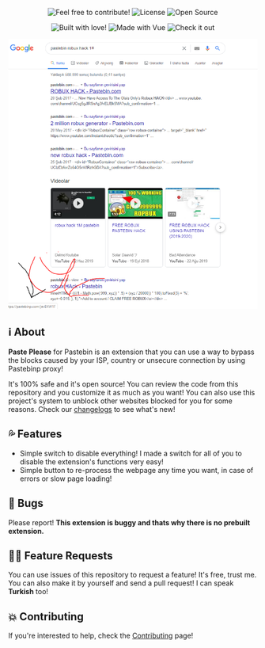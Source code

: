 <p align="center">
  <img src="https://img.shields.io/badge/contributions-welcome-brightgreen.svg?style=flat" alt="Feel free to contribute!" />
  <img src="https://camo.githubusercontent.com/d19ab0838f1c52f86c8f7f608f8d14b5d04158e9/68747470733a2f2f696d672e736869656c64732e696f2f62616467652f6c6963656e73652d4d49542d6c69676874677261792e737667" alt="License" data-canonical-src="https://img.shields.io/badge/license-MIT-lightgray.svg">
  <img src="https://badges.frapsoft.com/os/v1/open-source.svg?v=103" alt="Open Source" />
</p>

<p align="center">
  <img src="http://forthebadge.com/images/badges/built-with-love.svg" alt="Built with love!" />
  <img src="https://forthebadge.com/images/badges/made-with-vue.svg" alt="Made with Vue" />
  <img src="https://forthebadge.com/images/badges/check-it-out.svg" alt="Check it out" />
</p>

![cool](/images/unknown.png)

## ℹ️ About

**Paste Please** for Pastebin is an extension that you can use a way to bypass the blocks caused by your ISP, country or unsecure connection by using Pastebinp proxy!

It's 100% safe and it's open source! You can review the code from this repository and you customize it as much as you want! You can also use this project's system to unblock other websites blocked for you for some reasons. Check our [changelogs](https://github.com/theoddgarlic/paste-please/blob/master/CHANGELOGS.md) to see what's new!

## 💦 Features

- Simple switch to disable everything! I made a switch for all of you to disable the extension's functions very easy!
- Simple button to re-process the webpage any time you want, in case of errors or slow page loading!

## 🔧 Bugs

Please report! **This extension is buggy and thats why there is no prebuilt extension.**

## 💁🏻 Feature Requests

You can use issues of this repository to request a feature! It's free, trust me. You can also make it by yourself and send a pull request! I can speak **Turkish** too!

## 💥 Contributing

If you're interested to help, check the [Contributing](https://github.com/theoddgarlic/paste-please/blob/master/CONTRIBUTING.md) page!
